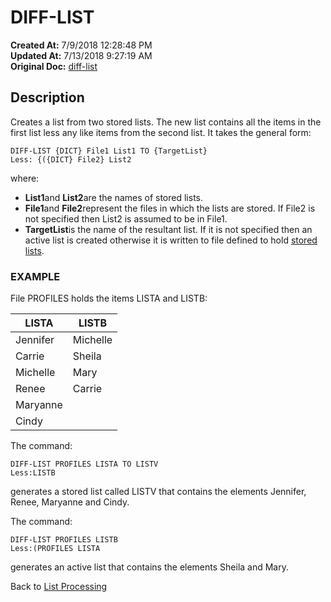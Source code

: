 # DIFF-LIST

**Created At:** 7/9/2018 12:28:48 PM  
**Updated At:** 7/13/2018 9:27:19 AM  
**Original Doc:** [diff-list](https://docs.jbase.com/47026-lists/diff-list)  


## Description 

Creates a list from two stored lists. The new list contains all the items in the first list less any like items from the second list. It takes the general form:

```
DIFF-LIST {DICT} File1 List1 TO {TargetList} 
Less: {({DICT} File2} List2
```

where:

- **List1**and **List2**are the names of stored lists.
- **File1**and **File2**represent the files in which the lists are stored. If File2 is not specified then List2 is assumed to be in File1.
- **TargetList**is the name of the resultant list. If it is not specified then an active list is created otherwise it is written to file defined to hold [stored lists](325913-list-storage).




### EXAMPLE

File PROFILES holds the items LISTA and LISTB:


| **LISTA**<br> | **LISTB**<br> |
| --- | --- |
| Jennifer<br> | Michelle<br> |
| Carrie<br> | Sheila<br> |
| Michelle<br> | Mary<br> |
| Renee<br> | Carrie<br> |
| Maryanne<br> | <br> |
| Cindy<br> | <br> |


The command:

```
DIFF-LIST PROFILES LISTA TO LISTV
Less:LISTB
```

generates a stored list called LISTV that contains the elements Jennifer, Renee, Maryanne and Cindy.



The command:

```
DIFF-LIST PROFILES LISTB
Less:(PROFILES LISTA
```

generates an active list that contains the elements Sheila and Mary.



Back to [List Processing](325912-list-processing)
